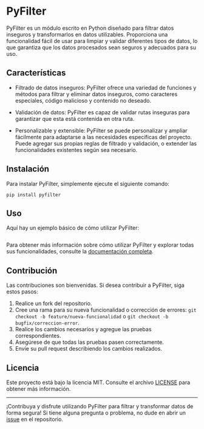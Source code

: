 # PyFilter

PyFilter es un módulo escrito en Python diseñado para filtrar datos inseguros y transformarlos en datos utilizables. Proporciona una funcionalidad fácil de usar para limpiar y validar diferentes tipos de datos, lo que garantiza que los datos procesados sean seguros y adecuados para su uso.

## Características

- Filtrado de datos inseguros: PyFilter ofrece una variedad de funciones y métodos para filtrar y eliminar datos inseguros, como caracteres especiales, código malicioso y contenido no deseado.

- Validación de datos: PyFilter es capaz de validar rutas inseguras para garantizar que esta está contenida en otra ruta.

- Personalizable y extensible: PyFilter se puede personalizar y ampliar fácilmente para adaptarse a las necesidades específicas del proyecto. Puede agregar sus propias reglas de filtrado y validación, o extender las funcionalidades existentes según sea necesario.

## Instalación

Para instalar PyFilter, simplemente ejecute el siguiente comando:

```shell
pip install pyfilter
```

## Uso

Aquí hay un ejemplo básico de cómo utilizar PyFilter:

```python

```

Para obtener más información sobre cómo utilizar PyFilter y explorar todas sus funcionalidades, consulte la [documentación completa](link_a_la_documentacion).

## Contribución

Las contribuciones son bienvenidas. Si desea contribuir a PyFilter, siga estos pasos:

1. Realice un fork del repositorio.
2. Cree una rama para su nueva funcionalidad o corrección de errores: `git checkout -b feature/nueva-funcionalidad` o `git checkout -b bugfix/correccion-error`.
3. Realice los cambios necesarios y agregue las pruebas correspondientes.
4. Asegúrese de que todas las pruebas pasen correctamente.
5. Envíe su pull request describiendo los cambios realizados.

## Licencia

Este proyecto está bajo la licencia MIT. Consulte el archivo [LICENSE](LICENSE) para obtener más información.

---

¡Contribuya y disfrute utilizando PyFilter para filtrar y transformar datos de forma segura! Si tiene alguna pregunta o problema, no dude en abrir un [issue](link_a_issues) en el repositorio.